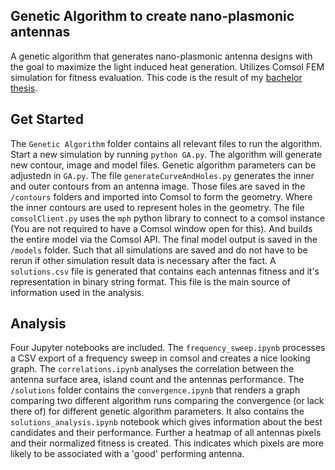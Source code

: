 ## Genetic Algorithm to create nano-plasmonic antennas

A genetic algorithm that generates nano-plasmonic antenna designs with the goal to maximize the light induced heat generation. Utilizes Comsol FEM simulation for fitness evaluation.
This code is the result of my [bachelor thesis](genetic_algorithm_plasmonic_antennas__Lars_Nolden_2600854_Bachelor_Thesis.pdf).

## Get Started

The `Genetic Algorithm` folder contains all relevant files to run the algorithm.
Start a new simulation by running `python GA.py`.
The algorithm will generate new contour, image and model files.
Genetic algorithm parameters can be adjustedn in `GA.py`.
The file `generateCurveAndHoles.py` generates the inner and outer contours from an antenna image.
Those files are saved in the `/contours` folders and imported into Comsol to form the geometry. Where the inner contours are used to represent holes in the geometry.
The file `comsolClient.py` uses the `mph` python library to connect to a comsol instance (You are not required to have a Comsol window open for this). And builds the entire model via the Comsol API. The final model output is saved in the `/models` folder. Such that all simulations are saved and do not have to be rerun if other simulation result data is necessary after the fact.
A `solutions.csv` file is generated that contains each antennas fitness and it's representation in binary string format. This file is the main source of information used in the analysis.

## Analysis

Four Jupyter notebooks are included. The `frequency_sweep.ipynb` processes a CSV export of a frequency sweep in comsol and creates a nice looking graph.
The `correlations.ipynb` analyses the correlation between the antenna surface area, island count and the antennas performance.
The `/solutions` folder contains the `convergence.ipynb` that renders a graph comparing two different algorithm runs comparing the convergence (or lack there of) for different genetic algorithm parameters.
It also contains the `solutions_analysis.ipynb` notebook which gives information about the best candidates and their performance. Further a heatmap of all antennas pixels and their normalized fitness is created. This indicates which pixels are more likely to be associated with a 'good' performing antenna.
